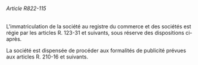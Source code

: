 ###### Article R822-115

L'immatriculation de la société au registre du commerce et des sociétés est régie par les articles R. 123-31 et suivants, sous réserve des dispositions ci-après.

La société est dispensée de procéder aux formalités de publicité prévues aux articles R. 210-16 et suivants.

